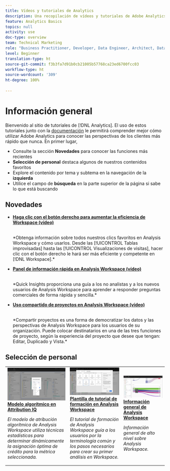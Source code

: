 ```yaml
---
title: Vídeos y tutoriales de Analytics
description: Una recopilación de vídeos y tutoriales de Adobe Analytics.
feature: Analytics Basics
topics: null
activity: use
doc-type: overview
team: Technical Marketing
role: "Business Practitioner, Developer, Data Engineer, Architect, Data Architect, Administrator, Leader"
level: Beginner
translation-type: ht
source-git-commit: f3b3fa7d91b0cb21005b57768ca23ed6700fcc03
workflow-type: ht
source-wordcount: '309'
ht-degree: 100%

---
```



# Información general

Bienvenido al sitio de tutoriales de [!DNL Analytics].  El uso de estos tutoriales junto con la [documentación](https://docs.adobe.com/content/help/es-ES/analytics/landing/home.html) le permitirá comprender mejor cómo utilizar Adobe Analytics para conocer las perspectivas de los clientes más rápido que nunca.  En primer lugar,
* Consulte la sección **Novedades** para conocer las funciones más recientes
* **Selección de personal** destaca algunos de nuestros contenidos favoritos
* Explore el contenido por tema y subtema en la navegación de la **izquierda**
* Utilice el campo de **búsqueda** en la parte superior de la página si sabe lo que está buscando

## Novedades

* **[Haga clic con el botón derecho para aumentar la eficiencia de Workspace (vídeo)](analysis-workspace/navigating-workspace-projects/right-click-for-workspace-efficiency.md)**

   <br>
   *Obtenga información sobre todos nuestros clics favoritos en Analysis Workspace y cómo usarlos. Desde las [!UICONTROL Tablas improvisadas] hasta las [!UICONTROL Visualizaciones de visitas], hacer clic con el botón derecho le hará ser más eficiente y competente en [!DNL Workspace].*

* **[Panel de información rápida en Analysis Workspace (vídeo)](analysis-workspace/using-panels/quick-insights-panel-in-analysis-workspace.md)**

   <br>
   *Quick Insights proporciona una guía a los no analistas y a los nuevos usuarios de Analysis Workspace para aprender a responder preguntas comerciales de forma rápida y sencilla.*

* **[Uso compartido de proyectos en Analysis Workspace (vídeo)](analysis-workspace/curate-and-share-projects/project-sharing-in-analysis-workspace.md)**

   <br>
   *Compartir proyectos es una forma de democratizar los datos y las perspectivas de Analysis Workspace para los usuarios de su organización. Puede colocar destinatarios en una de las tres funciones de proyecto, según la experiencia del proyecto que desee que tengan: Editar, Duplicado y Vista.*

## Selección de personal

<table>
<tr>
  <td>
    <a href="analysis-workspace/attribution-iq/algorithmic-model-in-attribution-iq.md">
      <img alt="Modelo algorítmico en Attribution IQ" src="assets/36205.jpg" />
    </a>
    <div>
      <a href="analysis-workspace/attribution-iq/algorithmic-model-in-attribution-iq.md">
    <strong>Modelo algorítmico en Attribution IQ</strong>
    </a>
    </div>
    <p>
    <em>El modelo de atribución algorítmica de Analysis Workspace utiliza técnicas estadísticas para determinar dinámicamente la asignación óptima de crédito para la métrica seleccionada.</em>
    <p>
  </td>
   <td>
    <a href="analysis-workspace/navigating-workspace-projects/training-tutorial-template-in-analysis-workspace.md">
      <img alt="Plantilla de tutorial de formación en Analysis Workspace" src="assets/33773.jpg" />
    </a>
    <div>
      <a href="analysis-workspace/navigating-workspace-projects/training-tutorial-template-in-analysis-workspace.md">
    <strong>Plantilla de tutorial de formación en Analysis Workspace</strong>
    </a>
    </div>
    <p>
    <em>El tutorial de formación de Analysis Workspace guía a los usuarios por la terminología común y los pasos necesarios para crear su primer análisis en Workspace.</em>
    <p>
  </td>
  <td>
    <a href="analysis-workspace/analysis-workspace-basics/analysis-workspace-overview.md">
      <img alt="imagen en miniatura del vídeo Información general de Analysis Workspace" src="assets/thumb_analysis-workspace-overview.png" />
    </a>
    <div>
      <a href="analysis-workspace/analysis-workspace-basics/analysis-workspace-overview.md">
    <strong>Información general de Analysis Workspace</strong>
    </a>
    </div>
    <p>
    <em>Información general de alto nivel sobre Analysis Workspace.</em>
    <p>
  </td>
</tr>
</table>
